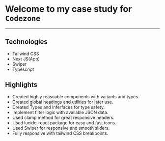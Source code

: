 # Welcome to my case study for `Codezone`

----

## Technologies
- Tailwind CSS
- Next JS(App)
- Swiper
- Typescript

## Highlights
- Created highly reasuable components with variants and types.
- Created global headings and utilities for later use.
- Created Types and Inferfaces for type safety.
- Implement filter logic with available JSON data.
- Used clamp method for great responsive headers.
- Used lucide-react package for easy and fast icons.
- Used Swiper for responsive and smooth sliders.
- Fully responsive with tailwind CSS breakpoints.
